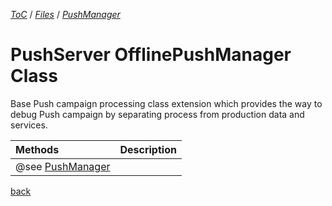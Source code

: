 [_ToC_](../../../push-server.md) / [_Files_](../../index.md) / [_PushManager_](../index.md)

# PushServer OfflinePushManager Class

Base Push campaign processing class extension which provides the way to debug Push campaign by separating process from production data and services.

| Methods                               | Description                           |
|:--------------------------------------|:--------------------------------------|
| @see [PushManager](./push-manager.md) |                                       |


[back](../index.md)